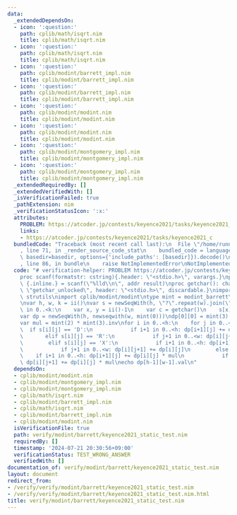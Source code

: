 ```yaml
---
data:
  _extendedDependsOn:
  - icon: ':question:'
    path: cplib/math/isqrt.nim
    title: cplib/math/isqrt.nim
  - icon: ':question:'
    path: cplib/math/isqrt.nim
    title: cplib/math/isqrt.nim
  - icon: ':question:'
    path: cplib/modint/barrett_impl.nim
    title: cplib/modint/barrett_impl.nim
  - icon: ':question:'
    path: cplib/modint/barrett_impl.nim
    title: cplib/modint/barrett_impl.nim
  - icon: ':question:'
    path: cplib/modint/modint.nim
    title: cplib/modint/modint.nim
  - icon: ':question:'
    path: cplib/modint/modint.nim
    title: cplib/modint/modint.nim
  - icon: ':question:'
    path: cplib/modint/montgomery_impl.nim
    title: cplib/modint/montgomery_impl.nim
  - icon: ':question:'
    path: cplib/modint/montgomery_impl.nim
    title: cplib/modint/montgomery_impl.nim
  _extendedRequiredBy: []
  _extendedVerifiedWith: []
  _isVerificationFailed: true
  _pathExtension: nim
  _verificationStatusIcon: ':x:'
  attributes:
    PROBLEM: https://atcoder.jp/contests/keyence2021/tasks/keyence2021_c
    links:
    - https://atcoder.jp/contests/keyence2021/tasks/keyence2021_c
  bundledCode: "Traceback (most recent call last):\n  File \"/home/runner/.local/lib/python3.10/site-packages/onlinejudge_verify/documentation/build.py\"\
    , line 71, in _render_source_code_stat\n    bundled_code = language.bundle(stat.path,\
    \ basedir=basedir, options={'include_paths': [basedir]}).decode()\n  File \"/home/runner/.local/lib/python3.10/site-packages/onlinejudge_verify/languages/nim.py\"\
    , line 86, in bundle\n    raise NotImplementedError\nNotImplementedError\n"
  code: "# verification-helper: PROBLEM https://atcoder.jp/contests/keyence2021/tasks/keyence2021_c\n\
    proc scanf(formatstr: cstring){.header: \"<stdio.h>\", varargs.}\nproc ii(): int\
    \ {.inline.} = scanf(\"%lld\\n\", addr result)\nproc getchar(): char {.importc:\
    \ \"getchar_unlocked\", header: \"<stdio.h>\", discardable.}\nimport sequtils,\
    \ strutils\nimport cplib/modint/modint\ntype mint = modint_barrett\nmint.setMod(998244353)\n\
    \nvar h, w, k = ii()\nvar s = newSeqWith(h, \"?\".repeat(w).join(\"\"))\nfor i\
    \ in 0..<k:\n    var x, y = ii()-1\n    var c = getchar()\n    s[x][y] = c\n\n\
    var dp = newSeqWith(h, newseqwith(w, mint(0)))\ndp[0][0] = mint(3).pow(h*w - k)\n\
    var mul = mint(2) * mint(3).inv\nfor i in 0..<h:\n    for j in 0..<w:\n      \
    \  if s[i][j] == 'D':\n            if i+1 in 0..<h: dp[i+1][j] += dp[i][j]\n \
    \       elif s[i][j] == 'R':\n            if j+1 in 0..<w: dp[i][j+1] += dp[i][j]\n\
    \        elif s[i][j] == 'X':\n            if i+1 in 0..<h: dp[i+1][j] += dp[i][j]\n\
    \            if j+1 in 0..<w: dp[i][j+1] += dp[i][j]\n        else:\n        \
    \    if i+1 in 0..<h: dp[i+1][j] += dp[i][j] * mul\n            if j+1 in 0..<w:\
    \ dp[i][j+1] += dp[i][j] * mul\necho dp[h-1][w-1].val\n"
  dependsOn:
  - cplib/modint/modint.nim
  - cplib/modint/montgomery_impl.nim
  - cplib/modint/montgomery_impl.nim
  - cplib/math/isqrt.nim
  - cplib/modint/barrett_impl.nim
  - cplib/math/isqrt.nim
  - cplib/modint/barrett_impl.nim
  - cplib/modint/modint.nim
  isVerificationFile: true
  path: verify/modint/barrett/keyence2021_static_test.nim
  requiredBy: []
  timestamp: '2024-07-21 20:30:56+09:00'
  verificationStatus: TEST_WRONG_ANSWER
  verifiedWith: []
documentation_of: verify/modint/barrett/keyence2021_static_test.nim
layout: document
redirect_from:
- /verify/verify/modint/barrett/keyence2021_static_test.nim
- /verify/verify/modint/barrett/keyence2021_static_test.nim.html
title: verify/modint/barrett/keyence2021_static_test.nim
---
```

